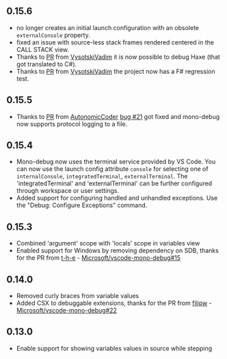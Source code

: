 ## 0.15.6
* no longer creates an initial launch configuration with an obsolete `externalConsole` property.
* fixed an issue with source-less stack frames rendered centered in the CALL STACK view.
* Thanks to [PR](https://github.com/Microsoft/vscode-mono-debug/pull/35) from [VysotskiVadim](https://github.com/VysotskiVadim) it is now possible to debug Haxe (that got translated to C#).
* Thanks to [PR](https://github.com/Microsoft/vscode-mono-debug/pull/33) from [VysotskiVadim](https://github.com/VysotskiVadim) the project now has a F# regression test.

## 0.15.5
* Thanks to [PR](https://github.com/Microsoft/vscode-mono-debug/pull/28) from [AutonomicCoder](https://github.com/AutonomicCoder) [bug #21](https://github.com/Microsoft/vscode-mono-debug/issues/21) got fixed and mono-debug now supports protocol logging to a file.

## 0.15.4
* Mono-debug now uses the terminal service provided by VS Code. You can now use the launch config attribute `console` for selecting one of `internalConsole`, `integratedTerminal`, `externalTerminal`. The 'integratedTerminal' and 'externalTerminal' can be further configured through workspace or user settings.
* Added support for configuring handled and unhandled exceptions. Use the "Debug: Configure Exceptions" command.

## 0.15.3
* Combined 'argument' scope with 'locals' scope in variables view
* Enabled support for Windows by removing dependency on SDB, thanks for the PR from [t-h-e](https://github.com/t-h-e) - [Microsoft/vscode-mono-debug#15](https://github.com/Microsoft/vscode-mono-debug/pull/15)

## 0.14.0
* Removed curly braces from variable values
* Added CSX to debuggable extensions, thanks for the PR from [filipw](https://github.com/filipw) - [Microsoft/vscode-mono-debug#22](https://github.com/Microsoft/vscode-mono-debug/pull/22)

## 0.13.0
* Enable support for showing variables values in source while stepping

